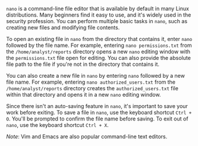 `nano` is a command-line file editor that is available by default in many Linux distributions. Many beginners find it easy to use, and it's widely used in the security profession. You can perform multiple basic tasks in `nano`, such as creating new files and modifying file contents.

To open an existing file in `nano` from the directory that contains it, enter `nano` followed by the file name. For example, entering `nano permissions.txt` from the `/home/analyst/reports` directory opens a new `nano` editing window with the `permissions.txt` file open for editing. You can also provide the absolute file path to the file if you're not in the directory that contains it.

You can also create a new file in `nano` by entering `nano` followed by a new file name. For example, entering `nano authorized_users.txt` from the `/home/analyst/reports` directory creates the `authorized_users.txt` file within that directory and opens it in a new `nano` editing window.

Since there isn't an auto-saving feature in `nano`, it's important to save your work before exiting. To save a file in `nano`, use the keyboard shortcut `Ctrl + O`. You'll be prompted to confirm the file name before saving. To exit out of `nano`, use the keyboard shortcut `Ctrl + X`.

*Note*: Vim and Emacs are also popular command-line text editors.